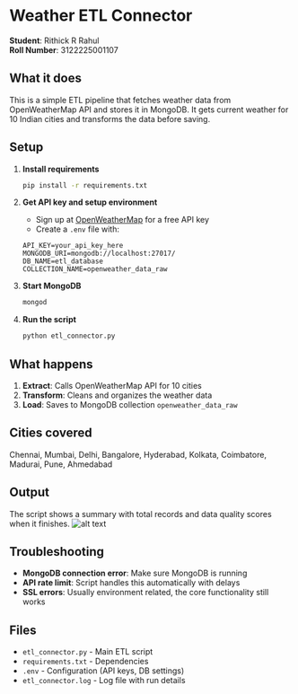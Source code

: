 # Weather ETL Connector

**Student**: Rithick R Rahul  
**Roll Number**: 3122225001107  

## What it does

This is a simple ETL pipeline that fetches weather data from OpenWeatherMap API and stores it in MongoDB. It gets current weather for 10 Indian cities and transforms the data before saving.

## Setup

1. **Install requirements**
   ```bash
   pip install -r requirements.txt
   ```

2. **Get API key and setup environment**
   - Sign up at [OpenWeatherMap](https://openweathermap.org/api) for a free API key
   - Create a `.env` file with:
   ```
   API_KEY=your_api_key_here
   MONGODB_URI=mongodb://localhost:27017/
   DB_NAME=etl_database
   COLLECTION_NAME=openweather_data_raw
   ```

3. **Start MongoDB**
   ```bash
   mongod
   ```

4. **Run the script**
   ```bash
   python etl_connector.py
   ```

## What happens

1. **Extract**: Calls OpenWeatherMap API for 10 cities
2. **Transform**: Cleans and organizes the weather data  
3. **Load**: Saves to MongoDB collection `openweather_data_raw`

## Cities covered
Chennai, Mumbai, Delhi, Bangalore, Hyderabad, Kolkata, Coimbatore, Madurai, Pune, Ahmedabad

## Output
The script shows a summary with total records and data quality scores when it finishes.
![alt text](<Screenshot 2025-08-14 at 00.59.08.png>)

## Troubleshooting

- **MongoDB connection error**: Make sure MongoDB is running
- **API rate limit**: Script handles this automatically with delays
- **SSL errors**: Usually environment related, the core functionality still works

## Files
- `etl_connector.py` - Main ETL script
- `requirements.txt` - Dependencies  
- `.env` - Configuration (API keys, DB settings)
- `etl_connector.log` - Log file with run details
